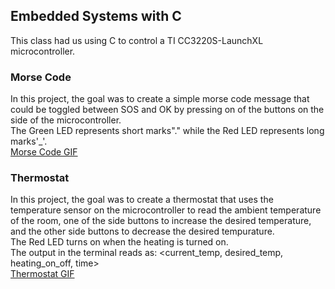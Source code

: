 ## Embedded Systems with C
This class had us using C to control a TI CC3220S-LaunchXL microcontroller.

### Morse Code
In this project, the goal was to create a simple morse code message that could be toggled between 
SOS and OK by pressing on of the buttons on the side of the microcontroller.<br>
The Green LED represents short marks"." while the Red LED represents long marks'_'. <br>
[Morse Code GIF](https://github.com/CaleGriggs/SchoolProjects/blob/main/Embedded%20C/Morse%20Code/Morse.gif)

### Thermostat
In this project, the goal was to create a thermostat that uses the temperature sensor on the 
microcontroller to read the ambient temperature of the room, one of the side buttons to increase
the desired temperature, and the other side buttons to decrease the desired tempurature.<br>
The Red LED turns on when the heating is turned on.<br>
The output in the terminal reads as: <current_temp, desired_temp, heating_on_off, time>
<br>
[Thermostat GIF](https://github.com/CaleGriggs/SchoolProjects/blob/main/Embedded%20C/Thermostat/Thermostat.gif)


